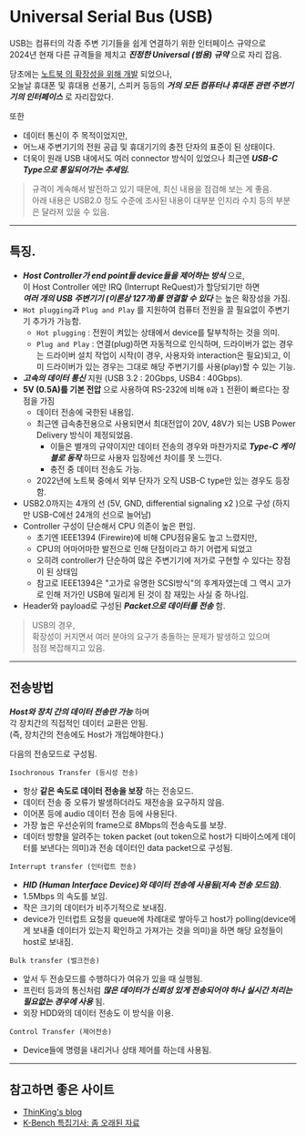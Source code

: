 # Universal Serial Bus (USB)

USB는 컴퓨터의 각종 주변 기기들을 쉽게 연결하기 위한 인터페이스 규약으로  
2024년 현재 다른 규격들을 제치고 ***진정한 Universal (범용) 규약*** 으로 자리 잡음.

당초에는 <u>노트북 의 확장성을 위해 개발</u> 되었으나,  
오늘날 휴대폰 및 휴대용 선풍기, 스피커 등등의 ***거의 모든 컴퓨터나 휴대폰 관련 주변기기의 인터페이스*** 로 자리잡았다. 

또한 

* 데이터 통신이 주 목적이었지만, 
* 어느새 주변기기의 전원 공급 및 휴대기기의 충전 단자의 표준이 된 상태이다. 
* 더욱이 원래 USB 내에서도 여러 connector 방식이 있었으나 최근엔 ***USB-C Type으로 통일되어가는 추세임.***

> 규격이 계속해서 발전하고 있기 때문에, 최신 내용을 점검해 보는 게 좋음.  
> 아래 내용은 USB2.0 정도 수준에 조사된 내용이 대부분 인지라 수치 등의 부분은 달라져 있을 수 있음.

---

## 특징.

* ***Host Controller가 end point들 device들을 제어하는 방식*** 으로,  
이 Host Controller 에만 IRQ (Interrupt ReQuest)가 할당되기만 하면  
***여러 개의 USB 주변기기 (이론상 127개)를 연결할 수 있다*** 는 높은 확장성을 가짐.
* `Hot plugging`과 `Plug and Play` 를 지원하여 컴퓨터 전원을 끌 필요없이 주변기기 추가가 가능함.
    - `Hot plugging` : 전원이 켜있는 상태에서 device를 탈부착하는 것을 의미.
    - `Plug and Play` : 연결(plug)하면 자동적으로 인식하며, 드라이버가 없는 경우는 드라이버 설치 작업이 시작(이 경우, 사용자와 interaction은 필요)되고, 이미 드라이버가 있는 경우는 그대로 해당 주변기기를 사용(play)할 수 있는 기능.
* ***고속의 데이터 통신*** 지원 (USB 3.2 : 20Gbps, USB4 : 40Gbps).
* **5V (0.5A)를 기본 전압** 으로 사용하여 RS-232에 비해 `0`과 `1` 전환이 빠르다는 장점을 가짐  
    - 데이터 전송에 국한된 내용임. 
    - 최근엔 급속충전용으로 사용되면서 최대전압이 20V, 48V가 되는 USB Power Delivery 방식이 제정되었음. 
        - 이들은 별개의 규약이지만 데이터 전송의 경우와 마찬가지로 ***Type-C 케이블로 동작*** 하므로 사용자 입장에선 차이를 못 느낀다. 
        - 충전 중 데이터 전송도 가능.
    - 2022년에 노트북 중에서 외부 단자가 오직 USB-C type만 있는 경우도 등장함.
* USB2.0까지는 4개의 선 (5V, GND, differential signaling x2 )으로 구성 (하지만 USB-C에선 24개의 선으로 늘어남)
* Controller 구성이 단순해서 CPU 의존이 높은 편임. 
    - 초기엔 IEEE1394 (Firewire)에  비해 CPU점유울도 높고 느렸지만, 
    - CPU의 어마어마한 발전으로 인해 단점이라고 하기 어렵게 되었고 
    - 오히려 controller가 단순하여 많은 주변기기에 저가로 구현할 수 있다는 장점이 된 상태임 
    - 참고로 IEEE1394은 "고가로 유명한 SCSI방식"의 후계자였는데 그 역시 고가로 인해 저가인 USB에 밀리게 된 것이 참 재밌는 사실 중 하나임.
* Header와 payload로 구성된 ***Packet으로 데이터를 전송*** 함.
  
> USB의 경우,  
> 확장성이 커지면서 
> 여러 분야의 요구가 충돌하는 문제가 발생하고 있으며  
> 점점 복잡해지고 있음.

---

## 전송방법

***Host와 장치 간의 데이터 전송만 가능*** 하며  
각 장치간의 직접적인 데이터 교환은 안됨.  
(즉, 장치간의 전송에도 Host가 개입해야한다.)

다음의 전송모드로 구성됨.

`Isochronous Transfer (등시성 전송)`

* 항상 **같은 속도로 데이터 전송을 보장** 하는 전송모드.
* 데이터 전송 중 오류가 발생하더라도 재전송을 요구하지 않음. 
* 이어폰 등에 audio 데이터 전송 등에 사용된다. 
* 가장 높은 우선순위의 frame으로 8Mbps의 전송속도를 보장.
* 데이터 방향을 알려주는 token packet (out token으로 host가 디바이스에게 데이터를 보낸다는 의미)과 전송 데이터인 data packet으로 구성됨.

`Interrupt transfer (인터럽트 전송)`

* ***HID (Human Interface Device)와 데이터 전송에 사용됨(저속 전송 모드임)***. 
* 1.5Mbps 의 속도를 보임.
* 작은 크기의 데이터가 비주기적으로 보내짐.
* device가 인터럽트 요청을 queue에 차례대로 쌓아두고 host가 polling(device에게 보내줄 데이터가 있는지 확인하고 가져가는 것을 의미)을 하면 해당 요청들이 host로 보내짐. 

`Bulk transfer (벌크전송)`

* 앞서 두 전송모드를 수행하다가 여유가 있을 때 실행됨. 
* 프린터 등과의 통신처럼 ***많은 데이터가 신뢰성 있게 전송되어야 하나 실시간 처리는 필요없는 경우에 사용*** 됨.
* 외장 HDD와의 데이터 전송도 이 방식을 이용.

`Control Transfer (제어전송)`

* Device들에 명령을 내리거나 상태 제어를 하는데 사용됨.

---

## 참고하면 좋은 사이트

* [ThinKing's blog](https://m.blog.naver.com/dusun4/9444936)
* [K-Bench 특집기사: 좀 오래된 자료](https://kbench.com/?q=node/2955)
